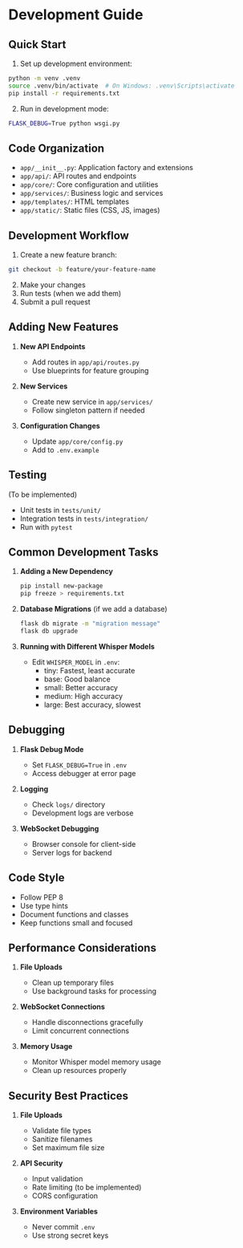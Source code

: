 # Development Guide

## Quick Start

1. Set up development environment:
```bash
python -m venv .venv
source .venv/bin/activate  # On Windows: .venv\Scripts\activate
pip install -r requirements.txt
```

2. Run in development mode:
```bash
FLASK_DEBUG=True python wsgi.py
```

## Code Organization

- `app/__init__.py`: Application factory and extensions
- `app/api/`: API routes and endpoints
- `app/core/`: Core configuration and utilities
- `app/services/`: Business logic and services
- `app/templates/`: HTML templates
- `app/static/`: Static files (CSS, JS, images)

## Development Workflow

1. Create a new feature branch:
```bash
git checkout -b feature/your-feature-name
```

2. Make your changes
3. Run tests (when we add them)
4. Submit a pull request

## Adding New Features

1. **New API Endpoints**
   - Add routes in `app/api/routes.py`
   - Use blueprints for feature grouping

2. **New Services**
   - Create new service in `app/services/`
   - Follow singleton pattern if needed

3. **Configuration Changes**
   - Update `app/core/config.py`
   - Add to `.env.example`

## Testing

(To be implemented)
- Unit tests in `tests/unit/`
- Integration tests in `tests/integration/`
- Run with `pytest`

## Common Development Tasks

1. **Adding a New Dependency**
   ```bash
   pip install new-package
   pip freeze > requirements.txt
   ```

2. **Database Migrations** (if we add a database)
   ```bash
   flask db migrate -m "migration message"
   flask db upgrade
   ```

3. **Running with Different Whisper Models**
   - Edit `WHISPER_MODEL` in `.env`:
     - tiny: Fastest, least accurate
     - base: Good balance
     - small: Better accuracy
     - medium: High accuracy
     - large: Best accuracy, slowest

## Debugging

1. **Flask Debug Mode**
   - Set `FLASK_DEBUG=True` in `.env`
   - Access debugger at error page

2. **Logging**
   - Check `logs/` directory
   - Development logs are verbose

3. **WebSocket Debugging**
   - Browser console for client-side
   - Server logs for backend

## Code Style

- Follow PEP 8
- Use type hints
- Document functions and classes
- Keep functions small and focused

## Performance Considerations

1. **File Uploads**
   - Clean up temporary files
   - Use background tasks for processing

2. **WebSocket Connections**
   - Handle disconnections gracefully
   - Limit concurrent connections

3. **Memory Usage**
   - Monitor Whisper model memory usage
   - Clean up resources properly

## Security Best Practices

1. **File Uploads**
   - Validate file types
   - Sanitize filenames
   - Set maximum file size

2. **API Security**
   - Input validation
   - Rate limiting (to be implemented)
   - CORS configuration

3. **Environment Variables**
   - Never commit `.env`
   - Use strong secret keys 